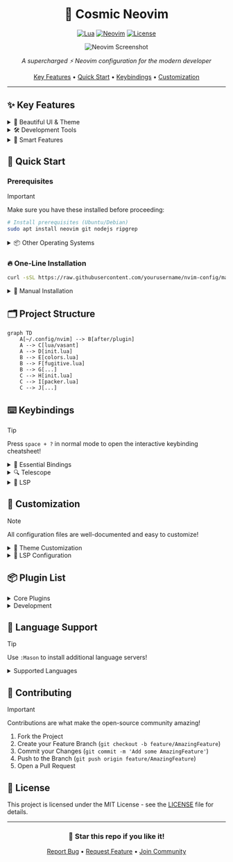 <div align="center">

# 🚀 Cosmic Neovim

[![Lua](https://img.shields.io/badge/Built%20with-Lua-blue.svg?style=for-the-badge&logo=lua)](https://lua.org)
[![Neovim](https://img.shields.io/badge/Built%20for-Neovim-green.svg?style=for-the-badge&logo=neovim)](https://neovim.io)
[![License](https://img.shields.io/badge/License-MIT-red.svg?style=for-the-badge)](LICENSE)

![Neovim Screenshot](https://raw.githubusercontent.com/yourusername/nvim-config/main/assets/screenshot.png)

*A supercharged ⚡ Neovim configuration for the modern developer*

[Key Features](#-key-features) •
[Quick Start](#-quick-start) •
[Keybindings](#-keybindings) •
[Customization](#-customization)

</div>

---

## ✨ Key Features

<details>
<summary>🎨 Beautiful UI & Theme</summary>

- **Rose Pine Theme** with transparent background support
- **Custom statusline** with git integration
- **Smooth scrolling** and animations
- **Modern tabline** with buffer indicators
- **Icons** for a better visual experience
</details>

<details>
<summary>🛠️ Development Tools</summary>

- **LSP Integration** with auto-completion
- **Syntax Highlighting** via Treesitter
- **Git Integration** through Fugitive
- **Fuzzy Finding** with Telescope
- **File Navigation** using Harpoon
</details>

<details>
<summary>🧩 Smart Features</summary>

- **Auto-pairs** for brackets and quotes
- **Smart indentation**
- **Code folding**
- **Multi-cursor** support
- **Snippet** integration
</details>

## 🚀 Quick Start

### Prerequisites

> [!IMPORTANT]
> Make sure you have these installed before proceeding:

```bash
# Install prerequisites (Ubuntu/Debian)
sudo apt install neovim git nodejs ripgrep
```

<details>
<summary>📦 Other Operating Systems</summary>

#### macOS
```bash
brew install neovim git node ripgrep
```

#### Arch Linux
```bash
sudo pacman -S neovim git nodejs ripgrep
```
</details>

### 🔥 One-Line Installation

```bash
curl -sSL https://raw.githubusercontent.com/yourusername/nvim-config/main/install.sh | bash
```

<details>
<summary>🔧 Manual Installation</summary>

1. **Backup** existing config:
```bash
mv ~/.config/nvim ~/.config/nvim.backup
```

2. **Clone** this configuration:
```bash
git clone https://github.com/yourusername/nvim-config.git ~/.config/nvim
```

3. **Install** Packer:
```bash
git clone --depth 1 https://github.com/wbthomason/packer.nvim\
 ~/.local/share/nvim/site/pack/packer/start/packer.nvim
```

4. **Sync** plugins:
```vim
:PackerSync
```
</details>

## 🗂️ Project Structure

```mermaid
graph TD
    A[~/.config/nvim] --> B[after/plugin]
    A --> C[lua/vasant]
    A --> D[init.lua]
    B --> E[colors.lua]
    B --> F[fugitive.lua]
    B --> G[...]
    C --> H[init.lua]
    C --> I[packer.lua]
    C --> J[...]
```

## ⌨️ Keybindings

> [!TIP]
> Press `space + ?` in normal mode to open the interactive keybinding cheatsheet!

<details>
<summary>🌟 Essential Bindings</summary>

### General
| Key | Action | Mode |
|-----|--------|------|
| `<Space>` | Leader key | Normal |
| `<leader>pv` | File explorer | Normal |
| `<leader>s` | Search & replace | Normal |

### Navigation
| Key | Action | Mode |
|-----|--------|------|
| `<C-p>` | Fuzzy find files | Normal |
| `<C-f>` | Find in files | Normal |
| `<C-e>` | Recent files | Normal |

</details>

<details>
<summary>🔍 Telescope</summary>

### Fuzzy Finding
| Key | Action |
|-----|--------|
| `<leader>ff` | Find files |
| `<leader>fg` | Live grep |
| `<leader>fb` | Buffers |
| `<leader>fh` | Help tags |

</details>

<details>
<summary>📝 LSP</summary>

### Code Navigation
| Key | Action |
|-----|--------|
| `gd` | Go to definition |
| `K` | Hover doc |
| `<leader>ca` | Code actions |
| `<leader>rn` | Rename |

</details>

## 🎨 Customization

> [!NOTE]
> All configuration files are well-documented and easy to customize!

<details>
<summary>🌈 Theme Customization</summary>

Edit `after/plugin/colors.lua`:
```lua
require('rose-pine').setup({
    variant = 'moon',
    dark_variant = 'main',
    bold_vert_split = false,
    dim_nc_background = false,
    disable_background = true,
    disable_float_background = false,
    disable_italics = false,
})
```
</details>

<details>
<summary>🔧 LSP Configuration</summary>

Add new language servers in `after/plugin/lsp.lua`:
```lua
local servers = {
    'lua_ls',
    'tsserver',
    'rust_analyzer',
    -- Add your servers here
}
```
</details>

## 📦 Plugin List

<details>
<summary>Core Plugins</summary>

- **🔌 [packer.nvim](https://github.com/wbthomason/packer.nvim)** - Plugin manager
- **🔍 [telescope.nvim](https://github.com/nvim-telescope/telescope.nvim)** - Fuzzy finder
- **🎨 [rose-pine](https://github.com/rose-pine/neovim)** - Theme
- **🌳 [nvim-treesitter](https://github.com/nvim-treesitter/nvim-treesitter)** - Syntax
</details>

<details>
<summary>Development</summary>

- **📝 [nvim-lspconfig](https://github.com/neovim/nvim-lspconfig)** - LSP
- **💡 [nvim-cmp](https://github.com/hrsh7th/nvim-cmp)** - Completion
- **📂 [harpoon](https://github.com/ThePrimeagen/harpoon)** - File navigation
- **🔄 [vim-fugitive](https://github.com/tpope/vim-fugitive)** - Git
</details>

## 🌟 Language Support

> [!TIP]
> Use `:Mason` to install additional language servers!

<details>
<summary>Supported Languages</summary>

- **🟦 TypeScript/JavaScript**
- **🦀 Rust**
- **🐍 Python**
- **💎 Ruby**
- **☕ Java**
- **🎯 Dart**
- **⚛️ React**
- **🟩 Vue**
- **🟨 Golang**
</details>

## 🤝 Contributing

> [!IMPORTANT]
> Contributions are what make the open-source community amazing! 

1. Fork the Project
2. Create your Feature Branch (`git checkout -b feature/AmazingFeature`)
3. Commit your Changes (`git commit -m 'Add some AmazingFeature'`)
4. Push to the Branch (`git push origin feature/AmazingFeature`)
5. Open a Pull Request

## 📜 License

This project is licensed under the MIT License - see the [LICENSE](LICENSE) file for details.

<div align="center">

---

### 🌟 Star this repo if you like it!

[Report Bug](https://github.com/yourusername/nvim-config/issues) • 
[Request Feature](https://github.com/yourusername/nvim-config/issues) •
[Join Community](https://discord.gg/yourdiscord)

</div>